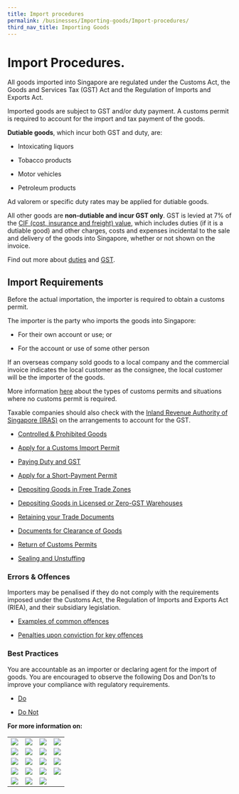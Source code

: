 ```yaml
---
title: Import procedures
permalink: /businesses/Importing-goods/Import-procedures/
third_nav_title: Importing Goods
---
```



# Import Procedures.

All goods imported into Singapore are regulated under the Customs Act, the Goods and Services Tax (GST) Act and the Regulation of Imports and Exports Act.

Imported goods are subject to GST and/or duty payment. A customs permit is required to account for the import and tax payment of the goods.

**Dutiable goods**, which incur both GST and duty, are:

-   Intoxicating liquors
    
-   Tobacco products
    
-   Motor vehicles
    
-   Petroleum products
    

Ad valorem or specific duty rates may be applied for dutiable goods.

All other goods are **non-dutiable and incur GST only**. GST is levied at 7% of the [CIF (cost, insurance and freight) value](https://www.customs.gov.sg/businesses/valuation-duties-taxes--fees/establishing-customs-value-for-imports/establishing-the-customs-value#CIF), which includes duties (if it is a dutiable good) and other charges, costs and expenses incidental to the sale and delivery of the goods into Singapore, whether or not shown on the invoice.

Find out more about [duties](https://www.customs.gov.sg/businesses/valuation-duties-taxes--fees/duties-and-dutiable-goods) and [GST](https://www.customs.gov.sg/businesses/valuation-duties-taxes--fees/goods-and-services-tax-gst).

## Import Requirements

Before the actual importation, the importer is required to obtain a customs permit.

The importer is the party who imports the goods into Singapore:

-   For their own account or use; or
    
-   For the account or use of some other person
    

If an overseas company sold goods to a local company and the commercial invoice indicates the local customer as the consignee, the local customer will be the importer of the goods.

More information [here](https://www.customs.gov.sg/businesses/importing-goods/import-procedures/types-of-import-permits) about the types of customs permits and situations where no customs permit is required.

Taxable companies should also check with the [Inland Revenue Authority of Singapore (IRAS)](http://www.iras.gov.sg/) on the arrangements to account for the GST.

-   [Controlled & Prohibited Goods](https://www.customs.gov.sg/businesses/importing-goods/import-procedures#item-heading-898a69d8-8e78-44d2-8ee2-87041946b930)
    
-   [Apply for a Customs Import Permit](https://www.customs.gov.sg/businesses/importing-goods/import-procedures#item-heading-c578e2d1-2bca-4d0b-a2bd-9b64de126a2b)
    
-   [Paying Duty and GST](https://www.customs.gov.sg/businesses/importing-goods/import-procedures#item-heading-67f87b0e-0b61-493b-96fd-bd74751245f1)
    
-   [Apply for a Short-Payment Permit](https://www.customs.gov.sg/businesses/importing-goods/import-procedures#item-heading-59d7db6c-1fe4-494a-90ec-afd5d4c54b90)
    
-   [Depositing Goods in Free Trade Zones](https://www.customs.gov.sg/businesses/importing-goods/import-procedures#item-heading-891c760d-7388-4799-bb05-0a8eb371f7ae)
    
-   [Depositing Goods in Licensed or Zero-GST Warehouses](https://www.customs.gov.sg/businesses/importing-goods/import-procedures#item-heading-25b4d8c4-af06-42a2-88c2-851ff8fb4825)
    
-   [Retaining your Trade Documents](https://www.customs.gov.sg/businesses/importing-goods/import-procedures#item-heading-080ecec3-4848-4f18-bcb9-85bf9d8a5cf5)
    
-   [Documents for Clearance of Goods](https://www.customs.gov.sg/businesses/importing-goods/import-procedures#item-heading-8fe9bf78-8660-4c8b-bc7a-28749e2d9818)
    
-   [Return of Customs Permits](https://www.customs.gov.sg/businesses/importing-goods/import-procedures#item-heading-1065f548-1e05-45fa-a822-4174ed98ea22)
    
-   [Sealing and Unstuffing](https://www.customs.gov.sg/businesses/importing-goods/import-procedures#item-heading-dedfa89c-626d-429e-979b-396a58ac2278)
    

### Errors & Offences

Importers may be penalised if they do not comply with the requirements imposed under the Customs Act, the Regulation of Imports and Exports Act (RIEA), and their subsidiary legislation.

-   [Examples of common offences](https://www.customs.gov.sg/businesses/importing-goods/import-procedures#item-heading-2bb4b9b7-75d1-4ad8-9822-39995927d43a)
    
-   [Penalties upon conviction for key offences](https://www.customs.gov.sg/businesses/importing-goods/import-procedures#item-heading-53fb92b5-d454-4966-b3da-f8db3e1b6209)
    

### Best Practices

You are accountable as an importer or declaring agent for the import of goods. You are encouraged to observe the following Dos and Don’ts to improve your compliance with regulatory requirements.

-   [Do](https://www.customs.gov.sg/businesses/importing-goods/import-procedures#item-heading-4e4371fb-60fd-4833-9b6f-d3872a1db570)
    
-   [Do Not](https://www.customs.gov.sg/businesses/importing-goods/import-procedures#item-heading-0af99a9a-7749-4e30-b287-a397224d2fa7)

**For more information on:**

|  |  |  |  |
|--|--|--|--|
| [![](https://lh3.googleusercontent.com/KzGRLcYiCL6BDEPQv1V_C55bMrG2ps2bKCFOhr8s5681Es5vNK6jXlpteHxmlhs9nwfj-6zlQiE5C45SrOUJDSE-X7UleqYXgGR6BF4yTtWQhgj6THdFBSPRUApyeXM9Z8AUWDMW15lcMR1x4A)](https://singapore-customs-staging.netlify.com/businesses/importing-goods/import-procedures/hand-carried-temporary-imported-goods)  |  [![](https://lh5.googleusercontent.com/QMstxJljD3BfzcoexzQYRLb3z_6rsuvaEpv-bnkPz-9NFmHDBU3UyXXu91Khozv2CxbbOqhPNnP-P9bQcnGtzPF1-jRLrPRy4bv6gJ-ANdNFQ6N-kj6-uR1R2dcDFbsKNXidi1N86SJ2410n6Q)](https://singapore-customs-staging.netlify.com/businesses/importing-goods/import-procedures/types-of-import-permits) | [![](https://lh6.googleusercontent.com/S9rSYD-dzdeondzIKecvNLjZrZh6QRPusGB3kW7A1V84xAMKgh3cRp6yYIl__KuvcJXY2BaCZtp1XD560U7rqym2LB0nt6lwL_sP9dAO_8PcqwCfs9EM9hP-VW1Mk4zU_mkrxc_7isn3x-0Iyw)](https://singapore-customs-staging.netlify.com/businesses/importing-goods/import-procedures/permit-validity-and-error-messages) |  [![](https://lh4.googleusercontent.com/wYvsWCMk80TcqWQfooScs_WfzqA9A8glw8SEKc3EwEzBmEQI0zogTh9Fh48xMN2Kvh_UvW0JDxdhsAwJsr_Y_jhsab0hfhWypR5MVHQA7vAYCmHIWvfrstyoZ2ZCAK7IUUc8N7222EMzPPQovg)](https://singapore-customs-staging.netlify.com/businesses/importing-goods/import-procedures/permit-amendments-and-cancellation)|
| [![](https://lh5.googleusercontent.com/0ssK8vcRbIt8Ia5MJnyTcNJ-nToSdpw-QhiGVcnyjl_GNb8d1lvsFmiF7otFSUE-vc-ltI54sfqnAiNUFDPPQXI4qty74W-zskob7hawkF1ne5-E8L3hv88PZclTeOx25PTuV0dnIEhm0-YpXw)](https://singapore-customs-staging.netlify.com/businesses/importing-goods/import-procedures/claiming-preferential-tariff-treatment-for-dutiable-imports) | [![](https://lh5.googleusercontent.com/HAN9g8z6I1SP5WE334kpPLEJe4ACibDXTdb1QaosVonQIabwud1_mienFL1f8Q9E0gSy7DXAocVfvibyx6iu2SI-fhYnGjFNM2lo_2Xw4jvyB01xEPDiYLUobDF3hP--3_9zTroun-TFz7QIVw)](https://singapore-customs-staging.netlify.com/businesses/importing-goods/import-procedures/importing-trade-samples)  | [![](https://lh5.googleusercontent.com/m9klaVutMBf9cZAcXFkH8bgE20v2PvO1eTuWmU4mk0tUr1qyt_zxR1oDvGt7nQ3kGemDKqeo39gEsZw54xlQKKBmxTiQ-IxBNXUfsmPciaZzzjFYc69yJMrR8GZeov9i6ZJeoRCSbe1a3KyHMA)](https://singapore-customs-staging.netlify.com/businesses/importing-goods/import-procedures/importing-by-post-or-courier-service) | [![](https://lh3.googleusercontent.com/GlaFsk7jsTawnN6uyumsxqWosdeDDP3A0IU4U1TP9je_gAt7KpOWOhVj7cdTb7a-HGrdw0zwrlCxX7s7FU-UNKJcNuWpiH7UkJ6AJJ9TP6a08dFE8p6SOv5RovDNLFKEJ9KU-QzS_4_ughwmaQ)](https://singapore-customs-staging.netlify.com/businesses/importing-goods/import-procedures/importing-of-pets-for-commercial-purpose)|
| [![](https://lh4.googleusercontent.com/S8Vywk-hT99RHqf6NqGRGVViKBF1VrR6aiNTA7b08zLpPB8peeCGXWsLbw-O7VRoNTvlyRcy2pmYbqsuRK125g3bzXJcfB9qh4_uDigd66W0F9mkliq3w1H65w03KoTlKQLjTPmPt5uhm5dC-g)](https://singapore-customs-staging.netlify.com/businesses/importing-goods/import-procedures/importing-of-personal-pets)  | [![](https://lh6.googleusercontent.com/6B6VQPDPL4yfKM6UKYdBxT9cQHo6teULfNZ53nV1fJ8axJrudJ58_kpDqnqorrnZGqGljkHdxD2Vz8TAdf8zMtQB9P2uUOpHhZz_tIbDfaqG_DdPNy10qJ_P_5w5HwNEQdBkjZnwRkENzRPshg)](https://singapore-customs-staging.netlify.com/businesses/importing-goods/import-procedures/importing-investment-precious-metals-ipms) | [![](https://lh3.googleusercontent.com/lhGBOcUJb-Q-I6qF1LlZ12ID1SqDfq8sE7rIVz5OYiiIkx0xMzeuOOt7PLFLr2cr1qX7xgZN3wFVjSHT0lL9m65iq22LDsd1ZLQmICOUHXcmWiT3Z845tM31Hp-A3H-w7hM_FqjscQCT3WH4mg)](https://singapore-customs-staging.netlify.com/businesses/importing-goods/import-procedures/importing-medical-products-and-therapeutic-products-for-clinical-trials) | [![](https://lh6.googleusercontent.com/MUdJqiNEb87OdjAjaHqQRdDl--KCAYPqrhMe_lUrO6MJIWewmvbR8WnFgDbKPgeMLwxFapdi0UrOUPI1MiNWOljLS89DzjI2ZUcZKqLDYERVFS4ZobgpMPGZsDQ0jNUhLaIMoZaqHXYI2ZnaaQ)](https://singapore-customs-staging.netlify.com/businesses/importing-goods/import-procedures/importing-duty-exempted-motor-vehicles-and-gst-exempted-boats) |
| [![](https://lh3.googleusercontent.com/0uP9PEldi5tbjWmWOjqahNMPRuY3G8WUAVtFJp21brBBPgZgoLE-k45oubAxr2XoHnnqA_suyp-7ki1BhsrP_4PsDyMfB_fKeIi1ytAfzN3smOetKnlNwTZ4_EyZoy_g3fIGSSwtAO5yig7rhg)](https://singapore-customs-staging.netlify.com/businesses/importing-goods/import-procedures/importing-empty-freight-containers-pallets-and-packing)|  [![](https://lh6.googleusercontent.com/t4o_QHXrLiS96-gJiVQAimSQWk3HWU6ijXDMmzprj1EMHAsUrRNbzPVcKXu6jZr5X3jfeZNlTQAkIQJVZ64V6If7JZHwB4k_MPkFkOMixbytTds-MsTMVzjkyoUUVRrTqfMj3knSRZl6qJ4jbQ)](https://singapore-customs-staging.netlify.com/businesses/importing-goods/import-procedures/importing-ethyl-alcohol)| [![](https://lh4.googleusercontent.com/9uvWpc0Sm4CaYoc6k8d3wd0EaoKHM3lOeeBXY0qHY4PiGOyxBSSRGfoIl4AHGoAjKlnQ6hVXJqJTDPkP2rWbHVOvOQaNy6XxCEnSeRZG7zWj0j7mhxNR_mREei9oR126_anRDpYah3GeLsoxfw)](https://singapore-customs-staging.netlify.com/importing%20goods%20for%20destruction%20or%20recycling)| [![](https://lh5.googleusercontent.com/vl5V7lshRA0v-YxrN_P3XcTFeAIoNxgV3OB0oJXYVstLnBtU3fNpBihyaBsxzVtkInEIKD_zrJyWEz14B4lY5ypRCTAWGL3RYtHGKnM1kB3wMn9Wo6GJ0BLAuVRhZ_NK3a9I9cnwxCeS2anfMg)](https://singapore-customs-staging.netlify.com/businesses/importing-goods/import-procedures/re-importing-shut-out-goods) |
| [![](https://lh3.googleusercontent.com/yKlu22yL0nOj5PbMgGnO5eDRU-XCk5YW3ZYBT2-iLOZykiCzkOGYCof8O8SUyMVYmPejAKi1UNoyTqTVyxpPDVf92y14eDRObJ3Cudxe0zsfiLHyKgt1VarxQ8uls267qrye_KCBUk0vfbVjpQ)](https://singapore-customs-staging.netlify.com/businesses/importing-goods/import-procedures/re-importing-of-goods-sent-overseas-for-activities) | [![](https://lh5.googleusercontent.com/VGAqTgWLBQ-5Y9czav1dY9-aXll0qOov6nN_YWww1VB6vcbAsi8gsHsQJE6ClIN337SFWOFC7qcgaNHBPVKW6wkNWb9VGsj2Iz54-YL8PX90vhvqg2-ok7wzOe3z3JFOblI84Fq3Or9mn8Bp-Q)](https://singapore-customs-staging.netlify.com/businesses/importing-goods/import-procedures/importing-used-household-articles-and-personal-effects) | **![](https://lh4.googleusercontent.com/b4YIR1L0OHLg-wv2Sps_uxZbaNLi8gd1qrDiPzlPgIEKE31_q4wia6kXJl3x_qHTbK55lE5WlT-raBCka3zoWUwES8cFB1aBoLU5j97xSz6ZLPHU4xwgwJj6vliTAVdXySg2OMCREoBoLzoH9g)** |  |
